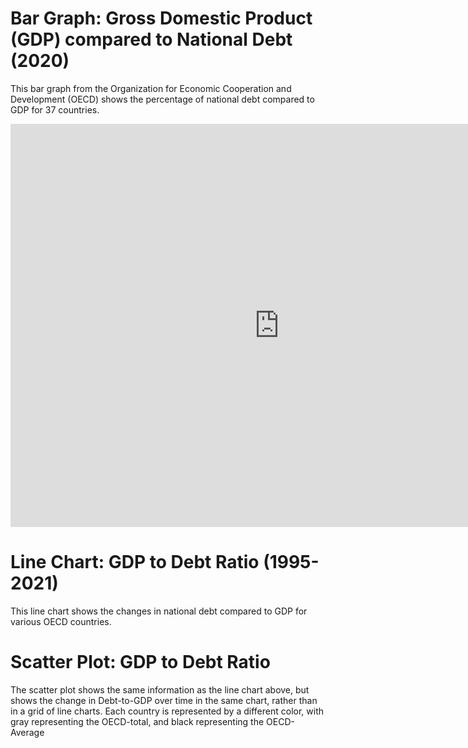 # Bar Graph: Gross Domestic Product (GDP) compared to National Debt (2020)
This bar graph from the Organization for Economic Cooperation and Development (OECD) shows the percentage of national debt compared to GDP for 37 countries.
<iframe src="https://data.oecd.org/chart/6Y5j" width="860" height="645" style="border: 0" mozallowfullscreen="true" webkitallowfullscreen="true" allowfullscreen="true"><a href="https://data.oecd.org/chart/6Y5j" target="_blank">OECD Chart: General government debt, Total, % of GDP, Annual, 2020</a></iframe>

# Line Chart: GDP to Debt Ratio (1995-2021)
This line chart shows the changes in national debt compared to GDP for various OECD countries.
<div class="flourish-embed flourish-chart" data-src="visualisation/12598759"><script src="https://public.flourish.studio/resources/embed.js"></script></div>

# Scatter Plot: GDP to Debt Ratio
The scatter plot shows the same information as the line chart above, but shows the change in Debt-to-GDP over time in the same chart, rather than in a grid of line charts. Each country is represented by a different color, with gray representing the OECD-total, and black representing the OECD-Average
<div class="flourish-embed flourish-scatter" data-src="visualisation/12599047"><script src="https://public.flourish.studio/resources/embed.js"></script></div>
